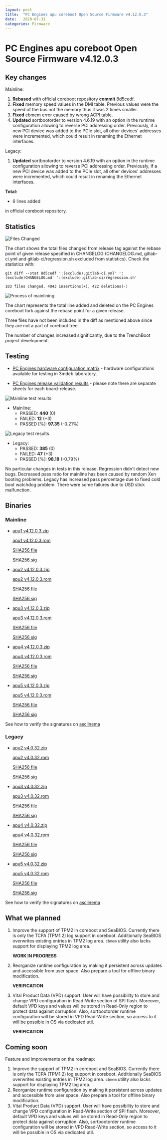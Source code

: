```yaml
---
layout: post
title:  "PC Engines apu coreboot Open Source Firmware v4.12.0.3"
date:   2020-07-31
categories: Firmware
---
```

# PC Engines apu coreboot Open Source Firmware v4.12.0.3

## Key changes

Mainline:

1. **Rebased** with official coreboot repository **commit** 8d5cedf.
2. **Fixed** memory speed values in the DMI table. Previous values were the
speed of the bus not the memory thus it was 2 times smaller.
3. **Fixed** cbmem error caused by wrong ACPI table.
4. **Updated** sortbootorder to version 4.6.19 with an option in the runtime
configuration allowing to reverse PCI addressing order. Previously, if a new PCI
device was added to the PCIe slot, all other devices' addresses were incremented,
which could result in renaming the Ethernet interfaces.

Legacy:
1. **Updated** sortbootorder to version 4.6.19 with an option in the runtime
configuration allowing to reverse PCI addressing order. Previously, if a new PCI
device was added to the PCIe slot, all other devices' addresses were incremented,
which could result in renaming the Ethernet interfaces.


**Total:**

* 6 lines added

in official coreboot repository.

## Statistics

![Files Changed](https://cloud.3mdeb.com/index.php/s/JRiyzzy2se8mLaz/preview)

The chart shows the total files changed from release tag against the rebase
point of given release specified in CHANGELOG (CHANGELOG.md, gitlab-ci.yml and
gitlab-ci/regression.sh excluded from statistics). Check the statistics with:

```
git diff --stat 8d5cedf ':(exclude).gitlab-ci.yml' ':(exclude)CHANGELOG.md' ':(exclude).gitlab-ci/regression.sh'
```

`103 files changed, 4043 insertions(+), 422 deletions(-)`

![Process of mainlining](https://cloud.3mdeb.com/index.php/s/caZ45Mn9pwYTWsY/preview)

The chart represents the total line added and deleted on the PC Engines
coreboot fork against the rebase point for a given release.

Three files have not been included in the diff as mentioned above since they are
not a part of coreboot tree.

The number of changes increased significantly, due to the TrenchBoot project development.


## Testing

* [PC Engines hardware configuration matrix](https://cloud.3mdeb.com/index.php/s/LMfrmjTgXc9tdxR/preview) - hardware configurations available for testing in 3mdeb laboratory.

* [PC Engines release validation results](https://3mdeb.us16.list-manage.com/track/click?u=fce95b885fc13fbf1db611816&id=96d9b426c0&e=16ffa34a09) - please note there are separate sheets for each board-release.

![Mainline test results](https://cloud.3mdeb.com/index.php/s/sSPC8eeo8ioGfPT/preview)

* Mainline:
  * PASSED: **440** (0)
  * FAILED: **12** (+3)
  * PASSED [%]: **97.35** (-0.21%)

![Legacy test results](https://cloud.3mdeb.com/index.php/s/L9yb5jiQBZxNoap/preview)

* Legacy:
  * PASSED: **385** (0)
  * FAILED: **47** (+3)
  * PASSED [%]: **98.18** (-0.79%)

No particular changes in tests in this release. Regression didn't detect new
bugs. Decreased pass ratio for mainline has been caused by random Xen booting
problems. Legacy has increased pass percentage due to fixed cold boot watchdog
problem. There were some failures due to USD stick malfunction.

## Binaries

### Mainline

* [apu1 v4.12.0.3.zip](https://3mdeb.com/open-source-firmware/pcengines/apu1/apu1_v4.12.0.3.zip)

  [apu1 v4.12.0.3.rom](https://3mdeb.com/open-source-firmware/pcengines/apu1/apu1_v4.12.0.3.rom)

  [SHA256 file](https://3mdeb.com/open-source-firmware/pcengines/apu1/apu1_v4.12.0.3.SHA256)

  [SHA256 sig](https://3mdeb.com/open-source-firmware/pcengines/apu1/apu1_v4.12.0.3.SHA256.sig)

* [apu2 v4.12.0.3.zip](https://3mdeb.com/open-source-firmware/pcengines/apu2/apu2_v4.12.0.3.zip)

  [apu2 v4.12.0.3.rom](https://3mdeb.com/open-source-firmware/pcengines/apu2/apu2_v4.12.0.3.rom)

  [SHA256 file](https://3mdeb.com/open-source-firmware/pcengines/apu2/apu2_v4.12.0.3.SHA256)

  [SHA256 sig](https://3mdeb.com/open-source-firmware/pcengines/apu2/apu2_v4.12.0.3.SHA256.sig)

* [apu3 v4.12.0.3.zip](https://3mdeb.com/open-source-firmware/pcengines/apu3/apu3_v4.12.0.3.zip)

  [apu3 v4.12.0.3.rom](https://3mdeb.com/open-source-firmware/pcengines/apu3/apu3_v4.12.0.3.rom)

  [SHA256 file](https://3mdeb.com/open-source-firmware/pcengines/apu3/apu3_v4.12.0.3.SHA256)

  [SHA256 sig](https://3mdeb.com/open-source-firmware/pcengines/apu3/apu3_v4.12.0.3.SHA256.sig)

* [apu4 v4.12.0.3.zip](https://3mdeb.com/open-source-firmware/pcengines/apu4/apu4_v4.12.0.3.zip)

  [apu4 v4.12.0.3.rom](https://3mdeb.com/open-source-firmware/pcengines/apu4/apu4_v4.12.0.3.rom)

  [SHA256 file](https://3mdeb.com/open-source-firmware/pcengines/apu4/apu4_v4.12.0.3.SHA256)

  [SHA256 sig](https://3mdeb.com/open-source-firmware/pcengines/apu4/apu4_v4.12.0.3.SHA256.sig)

* [apu5 v4.12.0.3.zip](https://3mdeb.com/open-source-firmware/pcengines/apu5/apu5_v4.12.0.3.zip)

  [apu5 v4.12.0.3.rom](https://3mdeb.com/open-source-firmware/pcengines/apu5/apu5_v4.12.0.3.rom)

  [SHA256 file](https://3mdeb.com/open-source-firmware/pcengines/apu5/apu5_v4.12.0.3.SHA256)

  [SHA256 sig](https://3mdeb.com/open-source-firmware/pcengines/apu5/apu5_v4.12.0.3.SHA256.sig)

See how to verify the signatures on [asciinema](https://asciinema.org/a/335785)

### Legacy

* [apu2 v4.0.32.zip](https://3mdeb.com/open-source-firmware/pcengines/apu2/apu2_v4.0.32.zip)

  [apu2 v4.0.32.rom](https://3mdeb.com/open-source-firmware/pcengines/apu2/apu2_v4.0.32.rom)

  [SHA256 file](https://3mdeb.com/open-source-firmware/pcengines/apu2/apu2_v4.0.32.SHA256)

  [SHA256 sig](https://3mdeb.com/open-source-firmware/pcengines/apu2/apu2_v4.0.32.SHA256.sig)

* [apu3 v4.0.32.zip](https://3mdeb.com/open-source-firmware/pcengines/apu3/apu3_v4.0.32.zip)

  [apu3 v4.0.32.rom](https://3mdeb.com/open-source-firmware/pcengines/apu3/apu3_v4.0.32.rom)

  [SHA256 file](https://3mdeb.com/open-source-firmware/pcengines/apu3/apu3_v4.0.32.SHA256)

  [SHA256 sig](https://3mdeb.com/open-source-firmware/pcengines/apu3/apu3_v4.0.32.SHA256.sig)

* [apu4 v4.0.32.zip](https://3mdeb.com/open-source-firmware/pcengines/apu4/apu4_v4.0.32.zip)

  [apu4 v4.0.32.rom](https://3mdeb.com/open-source-firmware/pcengines/apu4/apu4_v4.0.32.rom)

  [SHA256 file](https://3mdeb.com/open-source-firmware/pcengines/apu4/apu4_v4.0.32.SHA256)

  [SHA256 sig](https://3mdeb.com/open-source-firmware/pcengines/apu4/apu4_v4.0.32.SHA256.sig)

* [apu5 v4.0.32.zip](https://3mdeb.com/open-source-firmware/pcengines/apu5/apu5_v4.0.32.zip)

  [apu5 v4.0.32.rom](https://3mdeb.com/open-source-firmware/pcengines/apu5/apu5_v4.0.32.rom)

  [SHA256 file](https://3mdeb.com/open-source-firmware/pcengines/apu5/apu5_v4.0.32.SHA256)

  [SHA256 sig](https://3mdeb.com/open-source-firmware/pcengines/apu5/apu5_v4.0.32.SHA256.sig)

See how to verify the signatures on [asciinema](https://asciinema.org/a/335785)

## What we planned

1. Improve the support of TPM2 in coreboot and SeaBIOS. Currently there is only
   the TCPA (TPM1.2) log support in coreboot. Additionally SeaBIOS overwrites
   existing entries in TPM2 log area. `cbmem` utility also lacks support for
   displaying TPM2 log area.

   **WORK IN PROGRESS**

2. Reorganize runtime configuration by making it persistent across updates and
   accessible from user space. Also prepare a tool for offline binary
   modification.

   **VERIFICATION**

3. Vital Product Data (VPD) support. User will have possibility to store
   and change VPD configuration in Read-Write section of SPI flash. Moreover,
   default VPD keys and values will be stored in Read-Only region to protect
   data against corruption. Also, sortbootorder runtime configuration will be
   stored in VPD Read-Write section, so access to it will be possible in OS
   via dedicated util.

   **VERIFICATION**

## Coming soon

Feature and improvements on the roadmap:

1. Improve the support of TPM2 in coreboot and SeaBIOS. Currently there is only
   the TCPA (TPM1.2) log support in coreboot. Additionally SeaBIOS overwrites
   existing entries in TPM2 log area. `cbmem` utility also lacks support for
   displaying TPM2 log area.
2. Reorganize runtime configuration by making it persistent across updates and
   accessible from user space. Also prepare a tool for offline binary
   modification.
3. Vital Product Data (VPD) support. User will have possibility to store
   and change VPD configuration in Read-Write section of SPI flash. Moreover,
   default VPD keys and values will be stored in Read-Only region to protect
   data against corruption. Also, sortbootorder runtime configuration will be
   stored in VPD Read-Write section, so access to it will be possible in OS
   via dedicated util.
